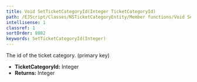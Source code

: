 ```yaml
---
title: Void SetTicketCategoryId(Integer TicketCategoryId)
path: /EJScript/Classes/NSTicketCategoryEntity/Member functions/Void SetTicketCategoryId(Integer p_0)
intellisense: 1
classref: 1
sortOrder: 8082
keywords: SetTicketCategoryId(Integer)
---
```



The id of the ticket category. (primary key)



* **TicketCategoryId:** Integer
* **Returns:** Integer


